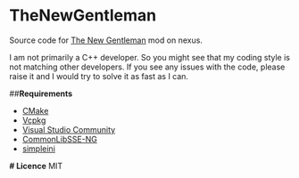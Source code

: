 # TheNewGentleman
Source code for [The New Gentleman](https://www.nexusmods.com/skyrimspecialedition/mods/104215) mod on nexus.

I am not primarily a C++ developer. So you might see that my coding style is not matching other developers. 
If you see any issues with the code, please raise it and I would try to solve it as fast as I can.

##**Requirements**
* [CMake](https://cmake.org/)
* [Vcpkg](https://github.com/microsoft/vcpkg)
* [Visual Studio Community](https://visualstudio.microsoft.com/)
* [CommonLibSSE-NG](https://gitlab.com/colorglass/vcpkg-colorglass)
* [simpleini](https://github.com/brofield/simpleini)

**# Licence**
MIT

